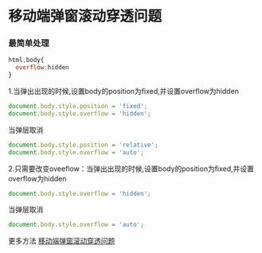 # 移动端弹窗滚动穿透问题

### 最简单处理

``` javascript
html,body{
  overflow:hidden
}
```

1.当弹出出现的时候,设置body的position为fixed,并设置overflow为hidden
```javascript
document.body.style.position = 'fixed';
document.body.style.overflow = 'hidden';
```

当弹层取消
```javascript
document.body.style.position = 'relative';
document.body.style.overflow = 'auto';
```

2.只需要改变oveeflow：当弹出出现的时候,设置body的position为fixed,并设置overflow为hidden
```javascript
document.body.style.overflow = 'hidden';
```

当弹层取消
```javascript
document.body.style.overflow = 'auto';
```

更多方法
[移动端弹窗滚动穿透问题](https://github.com/pod4g/tool/wiki/%E7%A7%BB%E5%8A%A8%E7%AB%AF%E6%BB%9A%E5%8A%A8%E7%A9%BF%E9%80%8F%E9%97%AE%E9%A2%98)
